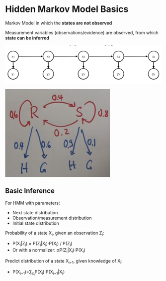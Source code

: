 # Hidden Markov Model Basics
Markov Model in which the **states are not observed**

Measurement variables (observations/evidence) are observed, from which **state can be inferred**

![](../images/2017-12-04-16-23-01.png)

![](../images/2017-12-04-16-21-45.png)

## Basic Inference
For HMM with parameters:
* Next state distribution
* Observation/measurement distribution
* Initial state distribution

Probability of a state X<sub>i</sub>, given an observation Z<sub>i</sub>:
* P(X<sub>i</sub>|Z<sub>i</sub>) = P(Z<sub>i</sub>|X<sub>i</sub>)&middot;P(X<sub>i</sub>) / P(Z<sub>i</sub>)
* Or with a normalizer: &alpha;P(Z<sub>i</sub>|X<sub>i</sub>)&middot;P(X<sub>i</sub>) 

Predict distribution of a state X<sub>i+1</sub>, given knowledge of X<sub>i</sub>:
* P(X<sub>i+1</sub>)=&sum;<sub>x<sub>i</sub></sub>P(X<sub>i</sub>)&middot;P(X<sub>i+1</sub>|X<sub>i</sub>)